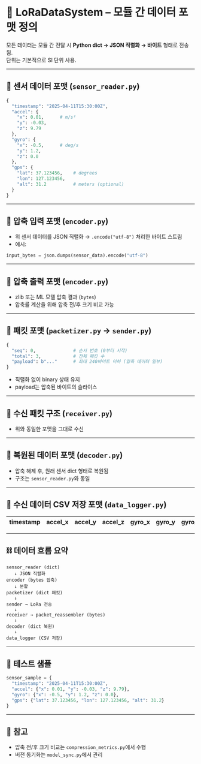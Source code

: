 
# 📄 LoRaDataSystem – 모듈 간 데이터 포맷 정의

모든 데이터는 모듈 간 전달 시 **Python dict → JSON 직렬화 → 바이트** 형태로 전송됨.  
단위는 기본적으로 SI 단위 사용.  

---

## 📍 센서 데이터 포맷 (`sensor_reader.py`)

```python
{
  "timestamp": "2025-04-11T15:30:00Z",
  "accel": {
    "x": 0.01,      # m/s²
    "y": -0.03,
    "z": 9.79
  },
  "gyro": {
    "x": -0.5,      # deg/s
    "y": 1.2,
    "z": 0.0
  },
  "gps": {
    "lat": 37.123456,    # degrees
    "lon": 127.123456,
    "alt": 31.2          # meters (optional)
  }
}
```

---

## 📍 압축 입력 포맷 (`encoder.py`)
- 위 센서 데이터를 JSON 직렬화 → `.encode("utf-8")` 처리한 바이트 스트림
- 예시:

```python
input_bytes = json.dumps(sensor_data).encode("utf-8")
```

---

## 📍 압축 출력 포맷 (`encoder.py`)
- zlib 또는 ML 모델 압축 결과 (`bytes`)
- 압축률 계산을 위해 압축 전/후 크기 비교 가능

---

## 📍 패킷 포맷 (`packetizer.py` → `sender.py`)

```python
{
  "seq": 0,              # 순서 번호 (0부터 시작)
  "total": 3,            # 전체 패킷 수
  "payload": b"..."      # 최대 240바이트 이하 (압축 데이터 일부)
}
```

- 직렬화 없이 binary 상태 유지
- payload는 압축된 바이트의 슬라이스

---

## 📍 수신 패킷 구조 (`receiver.py`)
- 위와 동일한 포맷을 그대로 수신

---

## 📍 복원된 데이터 포맷 (`decoder.py`)
- 압축 해제 후, 원래 센서 dict 형태로 복원됨
- 구조는 `sensor_reader.py`와 동일

---

## 📍 수신 데이터 CSV 저장 포맷 (`data_logger.py`)
| timestamp | accel_x | accel_y | accel_z | gyro_x | gyro_y | gyro_z | lat | lon | alt |
|-----------|---------|---------|---------|--------|--------|--------|-----|-----|-----|

---

## ⛓️ 데이터 흐름 요약

```text
sensor_reader (dict)
   ↓ JSON 직렬화
encoder (bytes 압축)
   ↓ 분할
packetizer (dict 패킷)
   ↓
sender → LoRa 전송
   ↓
receiver → packet_reassembler (bytes)
   ↓
decoder (dict 복원)
   ↓
data_logger (CSV 저장)
```

---

## 🧪 테스트 샘플

```python
sensor_sample = {
  "timestamp": "2025-04-11T15:30:00Z",
  "accel": {"x": 0.01, "y": -0.03, "z": 9.79},
  "gyro": {"x": -0.5, "y": 1.2, "z": 0.0},
  "gps": {"lat": 37.123456, "lon": 127.123456, "alt": 31.2}
}
```

---

## 📌 참고
- 압축 전/후 크기 비교는 `compression_metrics.py`에서 수행
- 버전 동기화는 `model_sync.py`에서 관리

